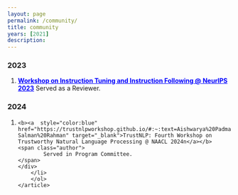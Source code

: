 ```yaml
---
layout: page
permalink: /community/
title: community
years: [2021]
description:
---
```


<article class="post-content publications clearfix">
    <h3 class="year">2023</h3>
    <ol class="bibliography"><li>
        <div id="wang2021grounding">
			<b><a  style="color:blue" href="https://an-instructive-workshop.github.io/organization/#:~:text=Kartik%20Perisetla%2C%20Apple" target="_blank">Workshop on Instruction Tuning and Instruction Following @ NeurIPS 2023</a></b>
			<span class="author">
					Served as a Reviewer.
			</span>
		</div>
		</li>
    </ol>
</article>

<article class="post-content publications clearfix">
    <h3 class="year">2024</h3>
    <ol class="bibliography"><li>
        <div id="wang2021grounding">
  
    <b><a  style="color:blue" href="https://trustnlpworkshop.github.io/#:~:text=Aishwarya%20Padmakumar-,Kartik%20Perisetla,-Salman%20Rahman" target="_blank">TrustNLP: Fourth Workshop on Trustworthy Natural Language Processing @ NAACL 2024n</a></b>
    <span class="author">
            Served in Program Committee.
    </span>
	</div>
		</li>
		</ol>
	</article>